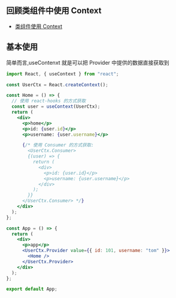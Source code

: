 ## 回顾类组件中使用 Context

- [类组件使用 Context](/react/base/3-组件通信?id=context-provider-consumer)

## 基本使用

简单而言,useContenxt 就是可以把 Provider 中提供的数据直接获取到

```jsx
import React, { useContext } from "react";

const UserCtx = React.createContext();

const Home = () => {
  // 使用 react-hooks 的方式获取
  const user = useContext(UserCtx);
  return (
    <div>
      <p>home</p>
      <p>id: {user.id}</p>
      <p>username: {user.username}</p>

      {/* 使用 Consumer 的方式获取:
        <UserCtx.Consumer>
        {(user) => {
          return (
            <div>
              <p>id: {user.id}</p>
              <p>username: {user.username}</p>
            </div>
          );
        }}
      </UserCtx.Consumer> */}
    </div>
  );
};

const App = () => {
  return (
    <div>
      <p>app</p>
      <UserCtx.Provider value={{ id: 101, username: "tom" }}>
        <Home />
      </UserCtx.Provider>
    </div>
  );
};

export default App;
```
